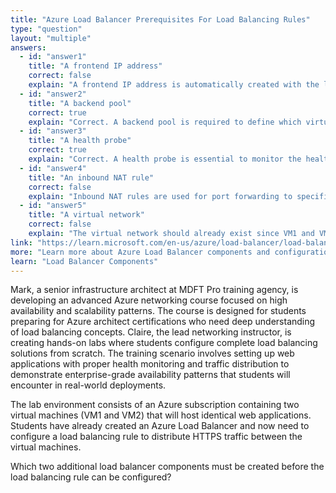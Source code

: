 ```yaml
---
title: "Azure Load Balancer Prerequisites For Load Balancing Rules"
type: "question"
layout: "multiple"
answers:
  - id: "answer1"
    title: "A frontend IP address"
    correct: false
    explain: "A frontend IP address is automatically created with the load balancer and is not an additional resource that needs to be created separately for load balancing rules."
  - id: "answer2"
    title: "A backend pool"
    correct: true
    explain: "Correct. A backend pool is required to define which virtual machines will receive the load-balanced traffic. VM1 and VM2 must be added to this pool."
  - id: "answer3"
    title: "A health probe"
    correct: true
    explain: "Correct. A health probe is essential to monitor the health of the backend virtual machines and ensure traffic is only sent to healthy instances."
  - id: "answer4"
    title: "An inbound NAT rule"
    correct: false
    explain: "Inbound NAT rules are used for port forwarding to specific VMs, not for load balancing traffic across multiple VMs. They are not required for load balancing rules."
  - id: "answer5"
    title: "A virtual network"
    correct: false
    explain: "The virtual network should already exist since VM1 and VM2 are deployed. It's not an additional load balancer resource that needs to be created."
link: "https://learn.microsoft.com/en-us/azure/load-balancer/load-balancer-overview"
more: "Learn more about Azure Load Balancer components and configuration"
learn: "Load Balancer Components"
---
```


Mark, a senior infrastructure architect at MDFT Pro training agency, is developing an advanced Azure networking course focused on high availability and scalability patterns. The course is designed for students preparing for Azure architect certifications who need deep understanding of load balancing concepts. Claire, the lead networking instructor, is creating hands-on labs where students configure complete load balancing solutions from scratch. The training scenario involves setting up web applications with proper health monitoring and traffic distribution to demonstrate enterprise-grade availability patterns that students will encounter in real-world deployments.

The lab environment consists of an Azure subscription containing two virtual machines (VM1 and VM2) that will host identical web applications. Students have already created an Azure Load Balancer and now need to configure a load balancing rule to distribute HTTPS traffic between the virtual machines.

Which two additional load balancer components must be created before the load balancing rule can be configured?

